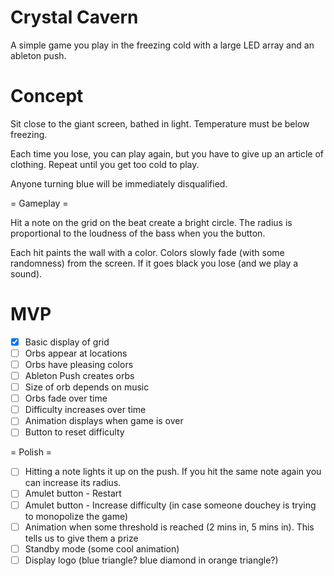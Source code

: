 # Crystal Cavern

A simple game you play in the freezing cold with a large LED array and an ableton push.

# Concept

Sit close to the giant screen, bathed in light. Temperature must be below freezing.

Each time you lose, you can play again, but you have to give up an article of clothing. Repeat until you get too cold to play.

Anyone turning blue will be immediately disqualified.

= Gameplay =

Hit a note on the grid on the beat create a bright circle. The radius is proportional to the loudness of the bass when you the button.

Each hit paints the wall with a color. Colors slowly fade (with some randomness) from the screen. If it goes black you lose (and we play a sound).

# MVP

-[x] Basic display of grid
-[ ] Orbs appear at locations
-[ ] Orbs have pleasing colors
-[ ] Ableton Push creates orbs
-[ ] Size of orb depends on music
-[ ] Orbs fade over time
-[ ] Difficulty increases over time
-[ ] Animation displays when game is over
-[ ] Button to reset difficulty

= Polish =

-[ ] Hitting a note lights it up on the push. If you hit the same note again you can increase its radius.
-[ ] Amulet button - Restart
-[ ] Amulet button - Increase difficulty (in case someone douchey is trying to monopolize the game)
-[ ] Animation when some threshold is reached (2 mins in, 5 mins in). This tells us to give them a prize
-[ ] Standby mode (some cool animation)
-[ ] Display logo (blue triangle? blue diamond in orange triangle?)
